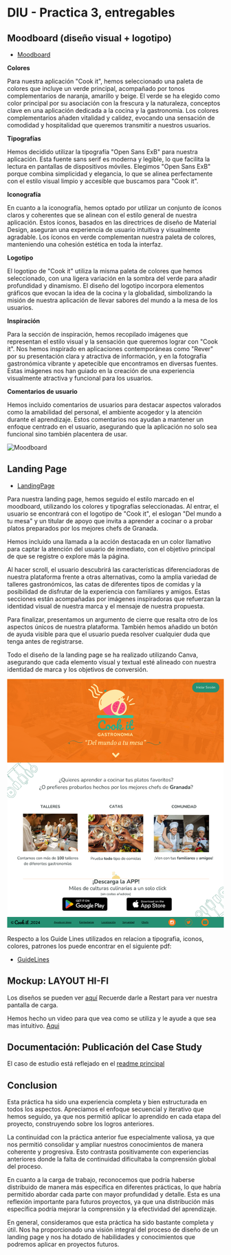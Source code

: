 # DIU - Practica 3, entregables

## Moodboard (diseño visual + logotipo)   
* [Moodboard](Moodboard.png)
  
**Colores**

Para nuestra aplicación "Cook it", hemos seleccionado una paleta de colores que incluye un verde principal, acompañado por tonos complementarios de naranja, amarillo y beige. El verde se ha elegido como color principal por su asociación con la frescura y la naturaleza, conceptos clave en una aplicación dedicada a la cocina y la gastronomía. Los colores complementarios añaden vitalidad y calidez, evocando una sensación de comodidad y hospitalidad que queremos transmitir a nuestros usuarios.

**Tipografías**

Hemos decidido utilizar la tipografía "Open Sans ExB" para nuestra aplicación. Esta fuente sans serif es moderna y legible, lo que facilita la lectura en pantallas de dispositivos móviles. Elegimos "Open Sans ExB" porque combina simplicidad y elegancia, lo que se alinea perfectamente con el estilo visual limpio y accesible que buscamos para "Cook it".

**Iconografía**

En cuanto a la iconografía, hemos optado por utilizar un conjunto de íconos claros y coherentes que se alinean con el estilo general de nuestra aplicación. Estos íconos, basados en las directrices de diseño de Material Design, aseguran una experiencia de usuario intuitiva y visualmente agradable. Los íconos en verde complementan nuestra paleta de colores, manteniendo una cohesión estética en toda la interfaz.

**Logotipo**

El logotipo de "Cook it" utiliza la misma paleta de colores que hemos seleccionado, con una ligera variación en la sombra del verde para añadir profundidad y dinamismo. El diseño del logotipo incorpora elementos gráficos que evocan la idea de la cocina y la globalidad, simbolizando la misión de nuestra aplicación de llevar sabores del mundo a la mesa de los usuarios.

**Inspiración**

Para la sección de inspiración, hemos recopilado imágenes que representan el estilo visual y la sensación que queremos lograr con "Cook it". Nos hemos inspirado en aplicaciones contemporáneas como "Rever" por su presentación clara y atractiva de información, y en la fotografía gastronómica vibrante y apetecible que encontramos en diversas fuentes. Estas imágenes nos han guiado en la creación de una experiencia visualmente atractiva y funcional para los usuarios.

**Comentarios de usuario**

Hemos incluido comentarios de usuarios para destacar aspectos valorados como la amabilidad del personal, el ambiente acogedor y la atención durante el aprendizaje. Estos comentarios nos ayudan a mantener un enfoque centrado en el usuario, asegurando que la aplicación no solo sea funcional sino también placentera de usar.

![Moodboard](Moodboard.png)

## Landing Page

* [LandingPage](LANDINGPAGE_COOKIT.png)

Para nuestra landing page, hemos seguido el estilo marcado en el moodboard, utilizando los colores y tipografías seleccionadas. Al entrar, el usuario se encontrará con el logotipo de "Cook it", el eslogan "Del mundo a tu mesa" y un titular de apoyo que invita a aprender a cocinar o a probar platos preparados por los mejores chefs de Granada.

Hemos incluido una llamada a la acción destacada en un color llamativo para captar la atención del usuario de inmediato, con el objetivo principal de que se registre o explore más la página.

Al hacer scroll, el usuario descubrirá las características diferenciadoras de nuestra plataforma frente a otras alternativas, como la amplia variedad de talleres gastronómicos, las catas de diferentes tipos de comidas y la posibilidad de disfrutar de la experiencia con familiares y amigos. Estas secciones están acompañadas por imágenes inspiradoras que refuerzan la identidad visual de nuestra marca y el mensaje de nuestra propuesta.

Para finalizar, presentamos un argumento de cierre que resalta otro de los aspectos únicos de nuestra plataforma. También hemos añadido un botón de ayuda visible para que el usuario pueda resolver cualquier duda que tenga antes de registrarse.

Todo el diseño de la landing page se ha realizado utilizando Canva, asegurando que cada elemento visual y textual esté alineado con nuestra identidad de marca y los objetivos de conversión.

![LandingPage](LANDINGPAGE_COOKIT.png)

Respecto a los Guide Lines utilizados en relacion a tipografia, iconos, colores, patrones los puede encontrar en el siguiente pdf:

* [GuideLines](GUIDELINES.pdf)
  
## Mockup: LAYOUT HI-FI
Los diseños se pueden ver [aquí](https://www.figma.com/proto/woG6kRfOjDU3rcbzs68iTO/APLICACION-COOKIT?node-id=12-2886&t=afO7uEGK5KrMWpPM-1&scaling=min-zoom&page-id=0%3A1&starting-point-node-id=45%3A608) Recuerde darle a Restart para ver nuestra pantalla de carga.

Hemos hecho un video para que vea como se utiliza y le ayude a que sea mas intuitivo. [Aqui](video.mp4)

## Documentación: Publicación del Case Study


El caso de estudio está reflejado en el [readme principal](../README.md)

## Conclusion 

Esta práctica ha sido una experiencia completa y bien estructurada en todos los aspectos. Apreciamos el enfoque secuencial y iterativo que hemos seguido, ya que nos permitió aplicar lo aprendido en cada etapa del proyecto, construyendo sobre los logros anteriores.

La continuidad con la práctica anterior fue especialmente valiosa, ya que nos permitió consolidar y ampliar nuestros conocimientos de manera coherente y progresiva. Esto contrasta positivamente con experiencias anteriores donde la falta de continuidad dificultaba la comprensión global del proceso.

En cuanto a la carga de trabajo, reconocemos que podría haberse distribuido de manera más específica en diferentes prácticas, lo que habría permitido abordar cada parte con mayor profundidad y detalle. Esta es una reflexión importante para futuros proyectos, ya que una distribución más específica podría mejorar la comprensión y la efectividad del aprendizaje.

En general, consideramos que esta práctica ha sido bastante completa y útil. Nos ha proporcionado una visión integral del proceso de diseño de un landing page y nos ha dotado de habilidades y conocimientos que podremos aplicar en proyectos futuros.
